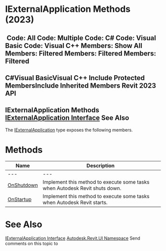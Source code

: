 # IExternalApplication Methods (2023)

﻿
 Code: All Code: Multiple Code: C# Code: Visual Basic Code: Visual C++  Members: Show All Members: Filtered Members: Filtered Members: Filtered   
---  
C#Visual BasicVisual C++
Include Protected MembersInclude Inherited Members
Revit 2023 API  
---  
IExternalApplication Methods  
[IExternalApplication Interface](196c8712-71de-03e8-b30d-a9625bd626d2.md "IExternalApplication Interface") See Also  
---  
The [IExternalApplication](196c8712-71de-03e8-b30d-a9625bd626d2.md "IExternalApplication Interface") type exposes the following members.
# Methods
| Name | Description |
| --- | --- |
| --- | --- | --- |
| [OnShutdown](5169052b-c8ba-cf0f-4d4b-a7cd69d5866b.md "OnShutdown Method") | Implement this method to execute some tasks when Autodesk Revit shuts down. |
| [OnStartup](f9f68666-4d80-b5a6-858c-735e289dc407.md "OnStartup Method") | Implement this method to execute some tasks when Autodesk Revit starts. |

# See Also
[IExternalApplication Interface](196c8712-71de-03e8-b30d-a9625bd626d2.md "IExternalApplication Interface")
[Autodesk.Revit.UI Namespace](e86fd90a-8957-02a6-da7f-ced248966e3e.md "Autodesk.Revit.UI Namespace")
Send comments on this topic to 